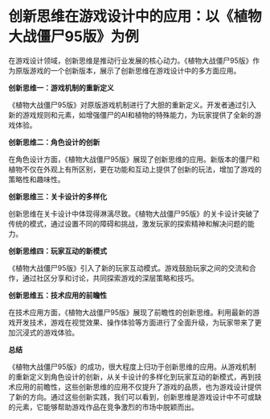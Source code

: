# 创新思维在游戏设计中的应用：以《植物大战僵尸95版》为例

在游戏设计领域，创新思维是推动行业发展的核心动力。《植物大战僵尸95版》作为原版游戏的一个创新版本，展示了创新思维在游戏设计中的多方面应用。

**创新思维一：游戏机制的重新定义**

《植物大战僵尸95版》对原版游戏机制进行了大胆的重新定义。开发者通过引入新的游戏规则和元素，如增强僵尸的AI和植物的特殊能力，为玩家提供了全新的游戏体验。

**创新思维二：角色设计的创新**

在角色设计方面，《植物大战僵尸95版》展现了创新思维的应用。新版本的僵尸和植物不仅在外观上有所区别，更在功能和互动上提供了创新的玩法，增加了游戏的策略性和趣味性。

**创新思维三：关卡设计的多样化**

创新思维在关卡设计中体现得淋漓尽致。《植物大战僵尸95版》的关卡设计突破了传统的模式，通过设置不同的障碍和挑战，激发玩家的探索精神和解决问题的能力。

**创新思维四：玩家互动的新模式**

《植物大战僵尸95版》引入了新的玩家互动模式。游戏鼓励玩家之间的交流和合作，通过社区分享和讨论，共同探索游戏的深层策略和技巧。

**创新思维五：技术应用的前瞻性**

在技术应用方面，《植物大战僵尸95版》展现了前瞻性的创新思维。利用最新的游戏开发技术，游戏在视觉效果、操作体验等方面进行了全面升级，为玩家带来了更加沉浸式的游戏体验。

**总结**

《植物大战僵尸95版》的成功，很大程度上归功于创新思维的应用。从游戏机制的重新定义到角色设计的创新，从关卡设计的多样化到玩家互动的新模式，再到技术应用的前瞻性，这些创新思维的应用不仅提升了游戏的品质，也为游戏设计提供了新的方向。通过这些创新实践，我们可以看到，创新思维是游戏设计中不可或缺的元素，它能够帮助游戏作品在竞争激烈的市场中脱颖而出。